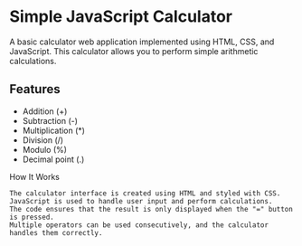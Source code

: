 # Simple JavaScript Calculator

A basic calculator web application implemented using HTML, CSS, and JavaScript. This calculator allows you to perform simple arithmetic calculations.

## Features

- Addition (+)
- Subtraction (-)
- Multiplication (*)
- Division (/)
- Modulo (%)
- Decimal point (.)

How It Works

    The calculator interface is created using HTML and styled with CSS.
    JavaScript is used to handle user input and perform calculations.
    The code ensures that the result is only displayed when the "=" button is pressed.
    Multiple operators can be used consecutively, and the calculator handles them correctly.
